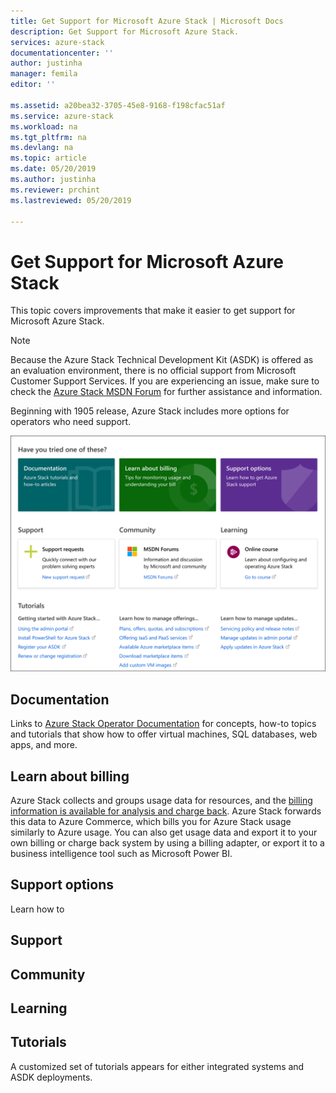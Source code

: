 ```yaml
---
title: Get Support for Microsoft Azure Stack | Microsoft Docs
description: Get Support for Microsoft Azure Stack.
services: azure-stack
documentationcenter: ''
author: justinha
manager: femila
editor: ''

ms.assetid: a20bea32-3705-45e8-9168-f198cfac51af
ms.service: azure-stack
ms.workload: na
ms.tgt_pltfrm: na
ms.devlang: na
ms.topic: article
ms.date: 05/20/2019
ms.author: justinha
ms.reviewer: prchint
ms.lastreviewed: 05/20/2019

---
```

# Get Support for Microsoft Azure Stack

This topic covers improvements that make it easier to get support for Microsoft Azure Stack. 

> [!NOTE]
> Because the Azure Stack Technical Development Kit (ASDK) is offered as an evaluation environment, there is no official support from Microsoft Customer Support Services. If you are experiencing an issue, make sure to check the [Azure Stack MSDN Forum](https://social.msdn.microsoft.com/Forums/azure/home?forum=azurestack) for further assistance and information.  

Beginning with 1905 release, Azure Stack includes more options for operators who need support. 

![Get support options](media/azure-stack-get-support/get-support-options.png)

## Documentation

Links to [Azure Stack Operator Documentation](index.yml) for concepts, how-to topics and tutorials that show how to offer virtual machines, SQL databases, web apps, and more. 

## Learn about billing

Azure Stack collects and groups usage data for resources, and the [billing information is available for analysis and charge back](azure-stack-billing-and-chargeback.md). Azure Stack forwards this data to Azure Commerce, which bills you for Azure Stack usage similarly to Azure usage. You can also get usage data and export it to your own billing or charge back system by using a billing adapter, or export it to a business intelligence tool such as Microsoft Power BI.

## Support options

Learn how to 

## Support

## Community 

## Learning

## Tutorials

A customized set of tutorials appears for either integrated systems and ASDK deployments. 